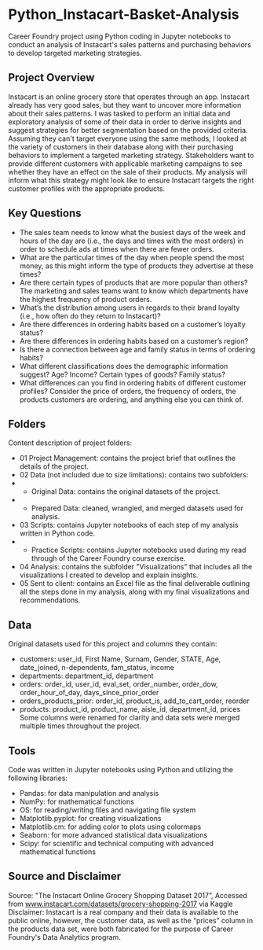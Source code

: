 # Python_Instacart-Basket-Analysis
Career Foundry project using Python coding in Jupyter notebooks to conduct an analysis of Instacart's sales patterns and purchasing behaviors to develop targeted marketing strategies.
## Project Overview
Instacart is an online grocery store that operates through an app. Instacart already has very good sales, but they want to uncover more information about their sales patterns. I was tasked to perform an initial data and exploratory analysis of some of their data in order to derive insights and suggest strategies for better segmentation based on the provided criteria. Assuming they can't target everyone using the same methods, I looked at the variety of customers in their database along with their purchasing behaviors to implement a targeted marketing strategy. Stakeholders want to provide different customers with applicable marketing campaigns to see whether they have an effect on the sale of their products. My analysis will inform what this strategy might look like to ensure Instacart targets the right customer profiles with the appropriate products.
## Key Questions
- The sales team needs to know what the busiest days of the week and hours of the day are (i.e., the days and times with the most orders) in order to schedule ads at times when there are fewer orders.
- What are the particular times of the day when people spend the most money, as this might inform the type of products they advertise at these times?
- Are there certain types of products that are more popular than others? The marketing and sales teams want to know which departments have the highest frequency of product orders.
- What’s the distribution among users in regards to their brand loyalty (i.e., how often do they return to Instacart)?
- Are there differences in ordering habits based on a customer’s loyalty status?
- Are there differences in ordering habits based on a customer’s region?
- Is there a connection between age and family status in terms of ordering habits?
- What different classifications does the demographic information suggest? Age? Income? Certain types of goods? Family status?
- What differences can you find in ordering habits of different customer profiles? Consider the price of orders, the frequency of orders, the products customers are ordering, and anything else you can think of.
## Folders
Content description of project folders:
- 01 Project Management: contains the project brief that outlines the details of the project.
- 02 Data (not included due to size limitations): contains two subfolders:
- - Original Data: contains the original datasets of the project.
- - Prepared Data: cleaned, wrangled, and merged datasets used for analysis.
- 03 Scripts: contains Jupyter notebooks of each step of my analysis written in Python code.
- - Practice Scripts: contains Jupyter notebooks used during my read through of the Career Foundry course exercise.
- 04 Analysis: contains the subfolder "Visualizations" that includes all the visualizations I created to develop and explain insights.
- 05 Sent to client: contains an Excel file as the final deliverable outlining all the steps done in my analysis, along with my final visualizations and recommendations.
## Data
Original datasets used for this project and columns they contain:
- customers: user_id, First Name, Surnam, Gender, STATE, Age, date_joined, n-dependents, fam_status, income
- departments: department_id, department
- orders: order_id, user_id, eval_set, order_number, order_dow, order_hour_of_day, days_since_prior_order
- orders_products_prior: order_id, product_is, add_to_cart_order, reorder
- products: product_id, product_name, aisle_id, department_id, prices
Some columns were renamed for clarity and data sets were merged multiple times throughout the project.
## Tools
Code was written in Jupyter notebooks using Python and utilizing the following libraries:
- Pandas: for data manipulation and analysis
- NumPy: for mathematical functions
- OS: for reading/writing files and navigating file system
- Matplotlib.pyplot: for creating visualizations
- Matplotlib.cm: for adding color to plots using colormaps
- Seaborn: for more advanced statistical data visualizations
- Scipy: for scientific and technical computing with advanced mathematical functions
## Source and Disclaimer
Source: "The Instacart Online Grocery Shopping Dataset 2017”, Accessed from www.instacart.com/datasets/grocery-shopping-2017 via Kaggle
Disclaimer: Instacart is a real company and their data is available to the public online, however, the customer data, as well as the “prices” column in the products data set, were both fabricated for the purpose of Career Foundry's Data Analytics program.

